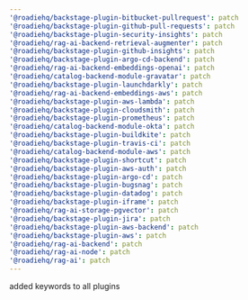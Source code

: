 ```yaml
---
'@roadiehq/backstage-plugin-bitbucket-pullrequest': patch
'@roadiehq/backstage-plugin-github-pull-requests': patch
'@roadiehq/backstage-plugin-security-insights': patch
'@roadiehq/rag-ai-backend-retrieval-augmenter': patch
'@roadiehq/backstage-plugin-github-insights': patch
'@roadiehq/backstage-plugin-argo-cd-backend': patch
'@roadiehq/rag-ai-backend-embeddings-openai': patch
'@roadiehq/catalog-backend-module-gravatar': patch
'@roadiehq/backstage-plugin-launchdarkly': patch
'@roadiehq/rag-ai-backend-embeddings-aws': patch
'@roadiehq/backstage-plugin-aws-lambda': patch
'@roadiehq/backstage-plugin-cloudsmith': patch
'@roadiehq/backstage-plugin-prometheus': patch
'@roadiehq/catalog-backend-module-okta': patch
'@roadiehq/backstage-plugin-buildkite': patch
'@roadiehq/backstage-plugin-travis-ci': patch
'@roadiehq/catalog-backend-module-aws': patch
'@roadiehq/backstage-plugin-shortcut': patch
'@roadiehq/backstage-plugin-aws-auth': patch
'@roadiehq/backstage-plugin-argo-cd': patch
'@roadiehq/backstage-plugin-bugsnag': patch
'@roadiehq/backstage-plugin-datadog': patch
'@roadiehq/backstage-plugin-iframe': patch
'@roadiehq/rag-ai-storage-pgvector': patch
'@roadiehq/backstage-plugin-jira': patch
'@roadiehq/backstage-plugin-aws-backend': patch
'@roadiehq/backstage-plugin-aws': patch
'@roadiehq/rag-ai-backend': patch
'@roadiehq/rag-ai-node': patch
'@roadiehq/rag-ai': patch
---
```


added keywords to all plugins
